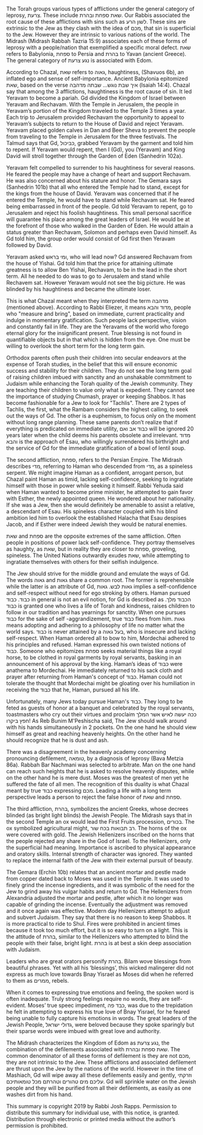 The Torah groups various types of afflictions under the general category of leprosy, צרעת. These include שאת ספחת ובהרת. Our Rabbis associated the root cause of these afflictions with sins such as לשון הרע. These sins are extrinsic to the Jew as they clash with the idea of מכם, that sin is superficial to the Jew. However they are intrinsic to various nations of the world. The Midrash (Midrash Rabbah Tazria 15:9) associates each of these forms of leprosy with a people/nation that exemplified a specific moral defect. שאת refers to Babylonia, ספחת to Persia and בהרת to Yavan (ancient Greece). The general category of נגע צרעת is associated with Edom. 


According to Chazal, שאת refers to גאוה, haughtiness, (Shavuos 6b), an inflated ego and sense of self-importance. Ancient Babylonia epitomized שאת, based on the verse איך שבת נוגש... שבתה מדהבה  (Isaiah 14:4). Chazal say that among the 3 afflictions, haughtiness is the root cause of sin. It led Yeravam to become a pariah. Gd divided the Kingdom of Israel between Yeravam and Rechavam. With the Temple in Jerusalem, the people in Yeravam’s portion of the Kingdom traveled to the Temple 3 times a year. Each trip to Jerusalem provided Rechavam the opportunity to appeal to Yeravam’s subjects to return to the House of David and reject Yeravam. Yeravam placed golden calves in Dan and Beer Sheva to prevent the people from traveling to the Temple in Jerusalem for the three festivals. The Talmud says that Gd, כביכול, grabbed Yeravam by the garment and told him to repent. If Yeravam would repent, then I (Gd), you (Yeravam) and King David will stroll together through the Garden of Eden (Sanhedrin 102a). 


Yeravam felt compelled to surrender to his haughtiness for several reasons. He feared the people may have a change of heart and support Rechavam. He was also concerned about his stature and honor. The Gemara says (Sanhedrin 101b) that all who entered the Temple had to stand, except for the kings from the house of David. Yeravam was concerned that if he entered the Temple, he would have to stand while Rechavam sat. He feared being embarrassed in front of the people. Gd told Yeravam to repent, go to Jerusalem and reject his foolish haughtiness. This small personal sacrifice will guarantee his place among the great leaders of Israel.  He would be at the forefront of those who walked in the Garden of Eden.  He would attain a status greater than Rechavam, Solomon and perhaps even David himself. As Gd told him, the group order would consist of Gd first then Yeravam followed by David. 


Yeravam asked ומי בראש, who will lead now? Gd answered Rechavam from the house of Yishai. Gd told him that the price for attaining ultimate greatness is to allow Ben Yishai, Rechavam, to be in the lead in the short term. All he needed to do was to go to Jerusalem and stand while Rechavem sat. However Yeravam would not see the big picture. He was blinded by his haughtiness and became the ultimate loser. 


This is what Chazal meant when they interpreted the term מדהבה (mentioned above). According to Rabbi Eliezer, it means מדוד והבא, people who "measure and bring", based on immediate, current practicality and indulge in momentary gratification. Such people lack perspective, vision and constantly fail in life. They are the Yeravams of the world who forego eternal glory for the insignificant present. True blessing is not found in quantifiable objects but in that which is hidden from the eye. One must be willing to overlook the short term for the long term gain.


Orthodox parents often push their children into secular endeavors at the expense of Torah studies, in the belief that this will ensure economic success and stability for their children. They do not see the long term goal of raising children imbued with sanctity and an unshakable commitment to Judaism while enhancing the Torah quality of the Jewish community. They are teaching their children to value only what is expedient. They cannot see the importance of studying Chumash, prayer or keeping Shabbos. It has become fashionable for a Jew to look for "Tachlis". There are 2 types of Tachlis, the first, what the Rambam considers the highest calling, to seek out the ways of Gd. The other is a euphemism, to focus only on the moment without long range planning. These same parents don’t realize that if everything is predicated on immediate utility, כבוד אב ואם will be ignored 20 years later when the child deems his parents obsolete and irrelevant. מדוד והבא is the approach of Esau, who willingly surrendered his birthright and the service of Gd for the immediate gratification of a bowl of lentil soup. 


The second affliction, ספחת, refers to the Persian Empire. The Midrash describes מדי, referring to Haman who descended from מדי, as a spineless serpent. We might imagine Haman as a confident, arrogant person, but Chazal paint Haman as timid, lacking self-confidence, seeking to ingratiate himself with those in power while seeking it himself. Rabbi Yehuda said when Haman wanted to become prime minister, he attempted to gain favor with Esther, the newly appointed queen. He wondered about her nationality. If she was a Jew, then she would definitely be amenable to assist a relative, a descendant of Esau.  His spineless character coupled with his blind ambition led him to overlook the established Halacha that Esau despises Jacob, and if Esther were indeed Jewish they would be natural enemies.


שאת and ספחת are the opposite extremes of the same affliction. Often people in positions of power lack self-confidence. They portray themselves as haughty, as שאת, but in reality they are closer to ספחת, groveling, spineless. The United Nations outwardly exudes שאת, while attempting to ingratiate themselves with others for their selfish indulgence.


The Jew should strive for the middle ground and emulate the ways of Gd. The words גאוה and גאות share a common root. The former is reprehensible while the latter is an attribute of Gd, גאות לבש. גאות implies a self-confidence and self-respect without need for ego stroking by others. Haman pursued כבוד. כבוד in general is not an evil notion, for Gd is described as הכבוד מלך. כבוד is granted one who lives a life of Torah and kindness, raises children to follow in our tradition and has yearnings for sanctity. When one pursues כבוד for the sake of self -aggrandizement, true כבוד flees from him. גאות means adopting and adhering to a philosophy of life no matter what the world says. כבוד is never attained by a בעל גאוה, who is insecure and lacking self-respect. When Haman ordered all to bow to him, Mordechai adhered to his principles and refused. Haman expressed his own twisted notions of כבוד. Someone who epitomizes ספחת seeks material things like a royal horse, to be clothed in royal garments by royal servants, basking in an announcement of his approval by the king. Haman’s ideas of כבוד were anathema to Mordechai. He immediately returned to his sack cloth and prayer after returning from Haman's concept of כבוד. Haman could not tolerate the thought that Mordechai might be gloating over his humiliation in receiving the כבוד that he, Haman, pursued all his life.


Unfortunately, many Jews today pursue Haman's כבוד. They long to be feted as guests of honor at a banquet and celebrated by the royal servants, toastmasters who cry out their virtues and proclaim ככה יעשה לאיש אשר המלך חפץ ביקרו! As Reb Bunim M'Peshischa said, The Jew should walk around with his hands simultaneously in 2 pockets. On the one hand he should view himself as great and reaching heavenly heights. On the other hand he should recognize that he is dust and ash.


There was a disagreement in the heavenly academy concerning pronouncing defilement, טומאה, by a diagnosis of leprosy (Bava Metzia 86a). Rabbah Bar Nachmani was selected to arbitrate. Man on the one hand can reach such heights that he is asked to resolve heavenly disputes, while on the other hand he is mere dust. Moses was the greatest of men yet he suffered the fate of all men. The recognition of this duality is what Chazal meant by true כבוד expressing מכם. Leading a life with a long term perspective leads a person to reject the false honor of שאת and ספחת.


The third affliction, בהרת, symbolizes the ancient Greeks, whose decrees blinded (as bright light blinds) the Jewish People. The Midrash says that in the second Temple an ox would lead the First Fruits procession, בכורים. The ox symbolized agricultural might, רב תבואות בכח שור. The horns of the ox were covered with gold. The Jewish Hellenizers inscribed on the horns that the people rejected any share in the God of Israel. To the Hellenizers, only the superficial had meaning. Importance is ascribed to physical appearance and oratory skills. Internal strength of character was ignored. They wanted to replace the internal faith of the Jew with their external pursuit of beauty.


The Gemara (Erchin 10b) relates that an ancient mortar and pestle made from copper dated back to Moses was used in the Temple. It was used to finely grind the incense ingredients, and it was symbolic of the need for the Jew to grind away his vulgar habits and return to Gd. The Hellenizers from Alexandria adjusted the mortar and pestle, after which it no longer was capable of grinding the incense. Eventually the adjustment was removed and it once again was effective. Modern day Hellenizers attempt to adjust and subvert Judaism. They say that there is no reason to keep Shabbos. It is more practical to ride to Shul. Fires were prohibited in ancient times because it took too much effort, but it is so easy to turn on a light. This is the attitude of בהרת, similar to the Hellenizers who attempted to blind the people with their false, bright light. בהרת is at best a skin deep association with Judaism.


Leaders who are great orators personify בהרת.  Bilam wove blessings from beautiful phrases. Yet with all his ‘blessings’, this wicked malingerer did not express as much love towards Bnay Yisrael as Moses did when he referred to them as ממרים, rebels. 


When it comes to expressing true emotions and feeling, the spoken word is often inadequate. Truly strong feelings require no words, they are self-evident. Moses’ true speec impediment, כבד פה, was due to the trepidation he felt in attempting to express his true love of Bnay Yisrael, for he feared being unable to fully capture his emotions in words. The great leaders of the Jewish People, גדולי ישראל, were beloved because they spoke sparingly but their sparse words were imbued with great love and authority.


The Midrash characterizes the Kingdom of Edom as נגע צרעת, the combination of the defilements associated with שאת ספחת ובהרת. The common denominator of all these forms of defilement is they are not מכם, they are not intrinsic to the Jew. These afflictions and associated defilement are thrust upon the Jew by the nations of the world. However in the time of Mashiach, Gd will wipe away all these defilements easily and gently, וזרקתי עליכם מים טהורים וטהרתם מכל טומאותיכם. Gd will sprinkle water on the Jewish people and they will be purified from all their defilements, as easily as one washes dirt from his hand.


This summary is copyright 2019 by Rabbi Josh Rapps. Permission to distribute this summary for individual use, with this notice, is granted. Distribution through electronic or printed media without the author’s permission is prohibited.

